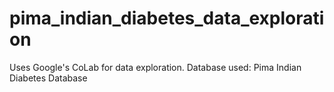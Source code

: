 # pima_indian_diabetes_data_exploration
Uses Google's CoLab for data exploration. Database used: Pima Indian Diabetes Database
